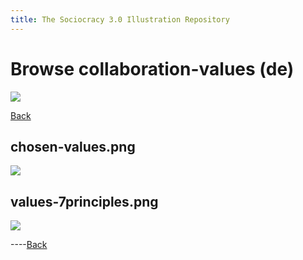 ```yaml
---
title: The Sociocracy 3.0 Illustration Repository
---
```


# Browse collaboration-values (de)

![](/img/de-48px.png)

[Back](index-de.html)

## chosen-values.png

[![](/img/de/collaboration-values/chosen-values.png)](/img/de/collaboration-values/chosen-values.png)

## values-7principles.png

[![](/img/de/collaboration-values/values-7principles.png)](/img/de/collaboration-values/values-7principles.png)

----[Back](index-de.html)
